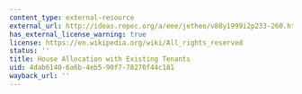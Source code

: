 ```yaml
---
content_type: external-resource
external_url: http://ideas.repec.org/a/eee/jetheo/v88y1999i2p233-260.html
has_external_license_warning: true
license: https://en.wikipedia.org/wiki/All_rights_reserved
status: ''
title: House Allocation with Existing Tenants
uid: 4dab6140-6a6b-4eb5-90f7-78270f44c181
wayback_url: ''
---
```

